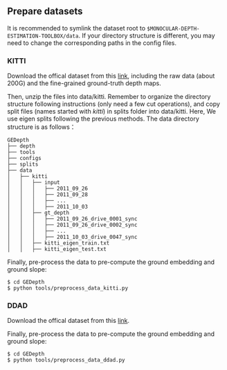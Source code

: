 ## Prepare datasets

It is recommended to symlink the dataset root to `$MONOCULAR-DEPTH-ESTIMATION-TOOLBOX/data`.
If your directory structure is different, you may need to change the corresponding paths in the config files.

### **KITTI**

Download the offical dataset from this [link](http://www.cvlibs.net/datasets/kitti/eval_depth.php?benchmark=depth_prediction), including the raw data (about 200G) and the fine-grained ground-truth depth maps. 

Then, unzip the files into data/kitti. Remember to organize the directory structure following instructions (only need a few cut operations), and copy split files (names started with *kitti*) in splits folder into data/kitti. Here, We use eigen splits following the previous methods. The data directory structure is as follows：

```none
GEDepth
├── depth
├── tools
├── configs
├── splits
├── data
│   ├── kitti
│   │   ├── input
│   │   │   ├── 2011_09_26
│   │   │   ├── 2011_09_28
│   │   │   ├── ...
│   │   │   ├── 2011_10_03
│   │   ├── gt_depth
│   │   │   ├── 2011_09_26_drive_0001_sync
│   │   │   ├── 2011_09_26_drive_0002_sync
│   │   │   ├── ...
│   │   │   ├── 2011_10_03_drive_0047_sync
│   │   ├── kitti_eigen_train.txt
│   │   ├── kitti_eigen_test.txt

```

Finally, pre-process the data to pre-compute the ground embedding and ground slope:

```shell
$ cd GEDepth
$ python tools/preprocess_data_kitti.py
```

### **DDAD**

Download the offical dataset from this [link](https://github.com/TRI-ML/DDAD).

Finally, pre-process the data to pre-compute the ground embedding and ground slope:

```shell
$ cd GEDepth
$ python tools/preprocess_data_ddad.py
```
